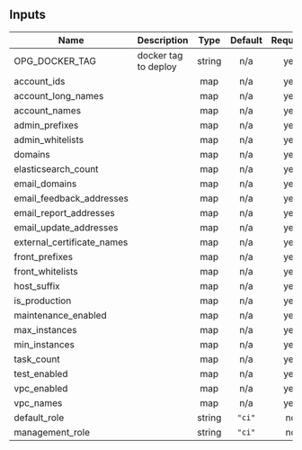 ## Inputs

| Name | Description | Type | Default | Required |
|------|-------------|:----:|:-----:|:-----:|
| OPG\_DOCKER\_TAG | docker tag to deploy | string | n/a | yes |
| account\_ids |  | map | n/a | yes |
| account\_long\_names |  | map | n/a | yes |
| account\_names |  | map | n/a | yes |
| admin\_prefixes |  | map | n/a | yes |
| admin\_whitelists |  | map | n/a | yes |
| domains |  | map | n/a | yes |
| elasticsearch\_count |  | map | n/a | yes |
| email\_domains |  | map | n/a | yes |
| email\_feedback\_addresses |  | map | n/a | yes |
| email\_report\_addresses |  | map | n/a | yes |
| email\_update\_addresses |  | map | n/a | yes |
| external\_certificate\_names |  | map | n/a | yes |
| front\_prefixes |  | map | n/a | yes |
| front\_whitelists |  | map | n/a | yes |
| host\_suffix |  | map | n/a | yes |
| is\_production |  | map | n/a | yes |
| maintenance\_enabled |  | map | n/a | yes |
| max\_instances |  | map | n/a | yes |
| min\_instances |  | map | n/a | yes |
| task\_count |  | map | n/a | yes |
| test\_enabled |  | map | n/a | yes |
| vpc\_enabled |  | map | n/a | yes |
| vpc\_names |  | map | n/a | yes |
| default\_role |  | string | `"ci"` | no |
| management\_role |  | string | `"ci"` | no |

